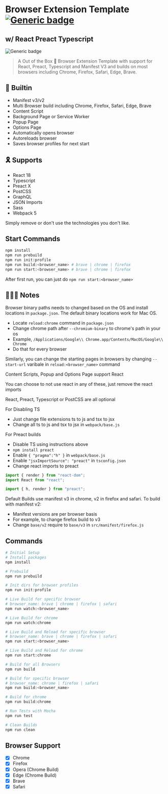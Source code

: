 # Browser Extension Template [![Generic badge](https://img.shields.io/twitter/follow/kdebdut?style=social)](https://twitter.com/KDebdut)

## w/ React Preact Typescript

![Generic badge](https://img.shields.io/badge/build-success-brightgreen.svg)

> A Out of the Box 🎁 Browser Extension Template with support for React, Preact, Typescript and Manifest V3 and builds on most browsers including Chrome, Firefox, Safari, Edge, Brave.

## 🏡 Builtin

- Manifest v3/v2
- Multi Browser build including Chrome, Firefox, Safari, Edge, Brave
- Content Script
- Background Page or Service Worker
- Popup Page
- Options Page
- Automatically opens browser
- Autoreloads browser
- Saves browser profiles for next start

## 🎗 Supports

- React 18
- Typescript
- Preact X
- PostCSS
- GraphQL
- JSON Imports
- Sass
- Webpack 5

Simply remove or don't use the technologies you don't like.

## Start Commands

```sh
npm install
npm run prebuild
npm run init:profile
npm run build:<browser_name> # brave | chrome | firefox
npm run start:<browser_name> # brave | chrome | firefox
```

After first run, you can just do `npm run start:<browser_name>`

## 👩🏻‍🏫 Notes

Browser binary paths needs to changed based on the OS and install locations in `package.json`. The default binary locations work for Mac OS.

- Locate `reload:chrome` command in `package.json`
- Change chrome path after `--chromium-binary` to chrome's path in your os
- Example, `/Applications/Google\\ Chrome.app/Contents/MacOS/Google\\ Chrome`
- Do that for every browser

Similarly, you can change the starting pages in browsers by changing `--start-url` varibale in `reload:<browser_name>` command

Content Scripts, Popup and Options Page support React

You can choose to not use react in any of these, just remove the react imports

React, Preact, Typescript or PostCSS are all optional

For Disabling TS

- Just change file extensions ts to js and tsx to jsx
- Change all ts to js and tsx to jsx in `webpack/base.js`

For Preact builds

- Disable TS using instructions above
- `npm install preact`
- Enable `{ "pragma":"h" }` in `webpack/base.js`
- Enable `"jsxImportSource": "preact"` in `tsconfig.json`
- Change react imports to preact

```js
import { render } from "react-dom";
import React from "react";

import { h, render } from "preact";
```

Default Builds use manifest v3 in chrome, v2 in firefox and safari. To build with manifest v2:

- Manifest versions are per browser basis
- For example, to change firefox build to v3
- Change `base/v2` require to `base/v3` in `src/manifest/firefox.js`

## Commands

```sh
# Initial Setup
# Install packages
npm install

# Prebuild
npm run prebuild

# Init dirs for browser profiles
npm run init:profile

# Live Build for specific browser
# browser_name: brave | chrome | firefox | safari
npm run watch:<browser_name>

# Live Build for chrome
npm run watch:chrome

# Live Build and Reload for specific browser
# browser_name: brave | chrome | firefox | safari
npm run start:<browser_name>

# Live Build and Reload for chrome
npm run start:chrome

# Build for all Browsers
npm run build

# Build for specific browser
# browser_name: chrome | firefox | safari
npm run build:<browser_name>

# Build for chrome
npm run build:chrome

# Run Tests with Mocha
npm run test

# Clean Builds
npm run clean
```

## Browser Support

- [x] Chrome
- [x] Firefox
- [x] Opera (Chrome Build)
- [x] Edge (Chrome Build)
- [x] Brave
- [x] Safari
